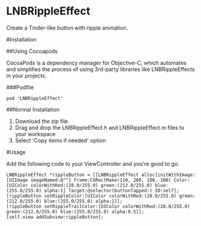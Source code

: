 LNBRippleEffect
===============

Create a Tinder-like button with ripple animation.

#Installation

##Using Cocoapods

CocoaPods is a dependency manager for Objective-C, which automates and simplifies the process of using 3rd-party libraries like LNBRippleEffects in your projects. 

###Podfile

~~~~~~~~
pod 'LNBRippleEffect'
~~~~~~~~

##Normal Installation

1. Download the zip file. 
2. Drag and drop the LNBRippleEffect.h and LNBRippleEffect.m files to your workspace
3. Select 'Copy items if needed' option

#Usage 

Add the following code to your ViewController and you're good to go.

~~~~~~~~
LNBRippleEffect *rippleButton = [[LNBRippleEffect alloc]initWithImage:[UIImage imageNamed:@""] Frame:CGRectMake(110, 200, 100, 100) Color:[UIColor colorWithRed:(28.0/255.0) green:(212.0/255.0) blue:(255.0/255.0) alpha:1] Target:@selector(buttonTapped:) ID:self];
[rippleButton setRippleColor:[UIColor colorWithRed:(28.0/255.0) green:(212.0/255.0) blue:(255.0/255.0) alpha:1]];
[rippleButton setRippleTrailColor:[UIColor colorWithRed:(28.0/255.0) green:(212.0/255.0) blue:(255.0/255.0) alpha:0.5]];
[self.view addSubview:rippleButton];
~~~~~~~~

